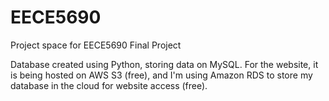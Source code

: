 # EECE5690
Project space for EECE5690 Final Project

Database created using Python, storing data on MySQL. For the website, it is being hosted on AWS S3 (free), and I'm using Amazon RDS to store my database in the cloud for website access (free). 
